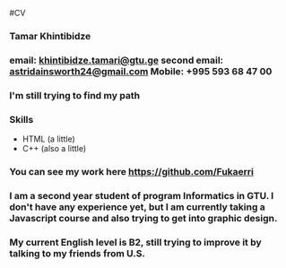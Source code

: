 #CV

### Tamar Khintibidze

### email: khintibidze.tamari@gtu.ge  second email: astridainsworth24@gmail.com Mobile: +995 593 68 47 00

### I'm still trying to find my path

### Skills

- HTML (a little)
- C++ (also a little)

### You can see my work here https://github.com/Fukaerri

### I am a second year student of program Informatics in GTU. I don't have any experience yet, but I am currently taking a Javascript course and also trying to get into graphic design.

### My current English level is B2, still trying to improve it by talking to my friends from U.S.